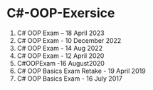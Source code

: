 <h1>C#-OOP-Exersice</h1>
  <ol>
    <li>C# OOP Exam – 18 April 2023</li> 
    <li>C# OOP Exam - 10 December 2022</li>
    <li>C# OOP Exam - 14 Aug 2022</li>
    <li>C# OOP Exam - 12 April 2020</li>
    <li>C#OOPExam -16 August2020</li>
    <li>C# OOP Basics Exam Retake - 19 April 2019</li>
    <li>C# OOP Basics Exam - 16 July 2017</li>
  </ol>


